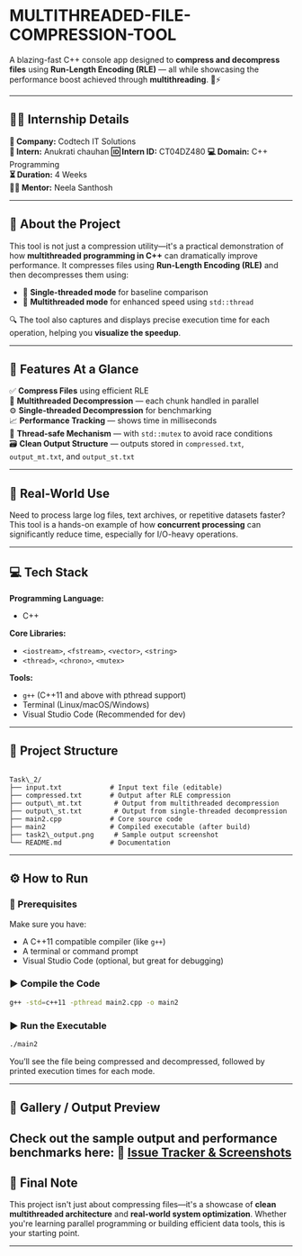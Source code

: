 # MULTITHREADED-FILE-COMPRESSION-TOOL
A blazing-fast C++ console app designed to **compress and decompress files** using **Run-Length Encoding (RLE)** — all while showcasing the performance boost achieved through **multithreading**. 🔧⚡

---

## 👨‍💻 Internship Details

**🏢 Company:** Codtech IT Solutions  
**👤 Intern:** Anukrati chauhan
**🆔 Intern ID:** CT04DZ480
**💻 Domain:** C++ Programming  
**⏳ Duration:** 4 Weeks  
**🧑‍🏫 Mentor:** Neela Santhosh  

---

## 📖 About the Project

This tool is not just a compression utility—it's a practical demonstration of how **multithreaded programming in C++** can dramatically improve performance. It compresses files using **Run-Length Encoding (RLE)** and then decompresses them using:

- 🔄 **Single-threaded mode** for baseline comparison  
- 🚀 **Multithreaded mode** for enhanced speed using `std::thread`  

🔍 The tool also captures and displays precise execution time for each operation, helping you **visualize the speedup**.

---

## 🌟 Features At a Glance

✅ **Compress Files** using efficient RLE  
🧵 **Multithreaded Decompression** — each chunk handled in parallel  
⚙️ **Single-threaded Decompression** for benchmarking  
📈 **Performance Tracking** — shows time in milliseconds  
🧠 **Thread-safe Mechanism** — with `std::mutex` to avoid race conditions  
🗃️ **Clean Output Structure** — outputs stored in `compressed.txt`, `output_mt.txt`, and `output_st.txt`

---

## 🧪 Real-World Use

Need to process large log files, text archives, or repetitive datasets faster? This tool is a hands-on example of how **concurrent processing** can significantly reduce time, especially for I/O-heavy operations.

---

## 💻 Tech Stack

**Programming Language:**  
- C++

**Core Libraries:**  
- `<iostream>`, `<fstream>`, `<vector>`, `<string>`  
- `<thread>`, `<chrono>`, `<mutex>`

**Tools:**  
- `g++` (C++11 and above with pthread support)  
- Terminal (Linux/macOS/Windows)  
- Visual Studio Code (Recommended for dev)

---

## 📁 Project Structure

```

Task\_2/
├── input.txt            # Input text file (editable)
├── compressed.txt       # Output after RLE compression
├── output\_mt.txt        # Output from multithreaded decompression
├── output\_st.txt        # Output from single-threaded decompression
├── main2.cpp            # Core source code
├── main2                # Compiled executable (after build)
├── task2\_output.png     # Sample output screenshot
└── README.md            # Documentation

````

---

## ⚙️ How to Run

### 🔧 Prerequisites

Make sure you have:

- A C++11 compatible compiler (like `g++`)
- A terminal or command prompt
- Visual Studio Code (optional, but great for debugging)

### ▶️ Compile the Code

```bash
g++ -std=c++11 -pthread main2.cpp -o main2
````

### ▶️ Run the Executable

```bash
./main2
```

You’ll see the file being compressed and decompressed, followed by printed execution times for each mode.

---

## 📸 Gallery / Output Preview

Check out the sample output and performance benchmarks here:
📎 [Issue Tracker & Screenshots](https://github.com/anukratichauhan786-pixel/MULTITHREADED-FILE-COMPRESSION-TOOL/issues/1#issue-3324520595)
---

## 🙌 Final Note

This project isn't just about compressing files—it's a showcase of **clean multithreaded architecture** and **real-world system optimization**. Whether you're learning parallel programming or building efficient data tools, this is your starting point.

---

```
